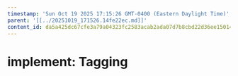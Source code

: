 ```yaml
---
timestamp: 'Sun Oct 19 2025 17:15:26 GMT-0400 (Eastern Daylight Time)'
parent: '[[../20251019_171526.14fe22ec.md]]'
content_id: da5a425dc67cfe3a79a04323fc2583acab2ada07d7b8cbd22d36ee150146d358
---
```


# implement: Tagging
